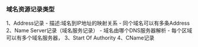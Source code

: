 ### 域名资源记录类型
1、Address记录
	- 描述:域名到IP地址的映射关系
	- 同个域名可以有多条Address
2、Name Server记录（域名服务记录）
	- 域名由哪个DNS服务器解析
	- 每个区域可以有多个域名服务器，
3、Start Of Authority 
4、CName记录